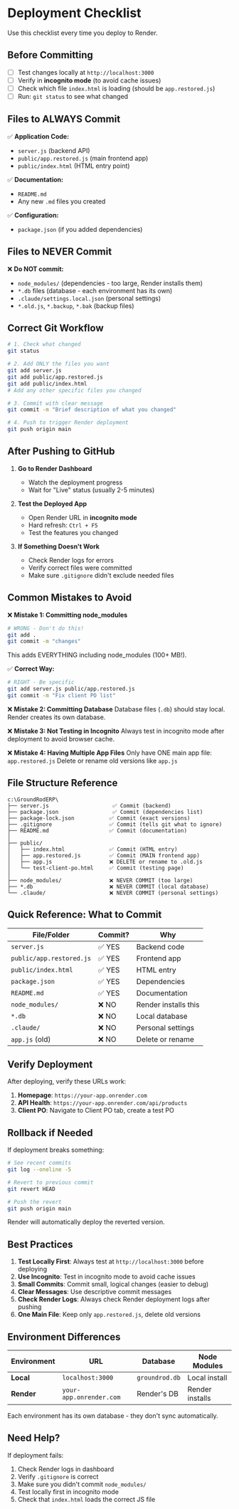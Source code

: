 # Deployment Checklist

Use this checklist every time you deploy to Render.

## Before Committing

- [ ] Test changes locally at `http://localhost:3000`
- [ ] Verify in **incognito mode** (to avoid cache issues)
- [ ] Check which file `index.html` is loading (should be `app.restored.js`)
- [ ] Run: `git status` to see what changed

## Files to ALWAYS Commit

✅ **Application Code:**
- `server.js` (backend API)
- `public/app.restored.js` (main frontend app)
- `public/index.html` (HTML entry point)

✅ **Documentation:**
- `README.md`
- Any new `.md` files you created

✅ **Configuration:**
- `package.json` (if you added dependencies)

## Files to NEVER Commit

❌ **Do NOT commit:**
- `node_modules/` (dependencies - too large, Render installs them)
- `*.db` files (database - each environment has its own)
- `.claude/settings.local.json` (personal settings)
- `*.old.js`, `*.backup`, `*.bak` (backup files)

## Correct Git Workflow

```bash
# 1. Check what changed
git status

# 2. Add ONLY the files you want
git add server.js
git add public/app.restored.js
git add public/index.html
# Add any other specific files you changed

# 3. Commit with clear message
git commit -m "Brief description of what you changed"

# 4. Push to trigger Render deployment
git push origin main
```

## After Pushing to GitHub

1. **Go to Render Dashboard**
   - Watch the deployment progress
   - Wait for "Live" status (usually 2-5 minutes)

2. **Test the Deployed App**
   - Open Render URL in **incognito mode**
   - Hard refresh: `Ctrl + F5`
   - Test the features you changed

3. **If Something Doesn't Work**
   - Check Render logs for errors
   - Verify correct files were committed
   - Make sure `.gitignore` didn't exclude needed files

## Common Mistakes to Avoid

❌ **Mistake 1: Committing node_modules**
```bash
# WRONG - Don't do this!
git add .
git commit -m "changes"
```
This adds EVERYTHING including node_modules (100+ MB!).

✅ **Correct Way:**
```bash
# RIGHT - Be specific
git add server.js public/app.restored.js
git commit -m "Fix client PO list"
```

❌ **Mistake 2: Committing Database**
Database files (`.db`) should stay local. Render creates its own database.

❌ **Mistake 3: Not Testing in Incognito**
Always test in incognito mode after deployment to avoid browser cache.

❌ **Mistake 4: Having Multiple App Files**
Only have ONE main app file: `app.restored.js`
Delete or rename old versions like `app.js`

## File Structure Reference

```
c:\GroundRodERP\
├── server.js                    ✅ Commit (backend)
├── package.json                 ✅ Commit (dependencies list)
├── package-lock.json           ✅ Commit (exact versions)
├── .gitignore                  ✅ Commit (tells git what to ignore)
├── README.md                   ✅ Commit (documentation)
│
├── public/
│   ├── index.html              ✅ Commit (HTML entry)
│   ├── app.restored.js         ✅ Commit (MAIN frontend app)
│   ├── app.js                  ❌ DELETE or rename to .old.js
│   └── test-client-po.html     ✅ Commit (testing page)
│
├── node_modules/               ❌ NEVER COMMIT (too large)
├── *.db                        ❌ NEVER COMMIT (local database)
└── .claude/                    ❌ NEVER COMMIT (personal settings)
```

## Quick Reference: What to Commit

| File/Folder | Commit? | Why |
|-------------|---------|-----|
| `server.js` | ✅ YES | Backend code |
| `public/app.restored.js` | ✅ YES | Frontend app |
| `public/index.html` | ✅ YES | HTML entry |
| `package.json` | ✅ YES | Dependencies |
| `README.md` | ✅ YES | Documentation |
| `node_modules/` | ❌ NO | Render installs this |
| `*.db` | ❌ NO | Local database |
| `.claude/` | ❌ NO | Personal settings |
| `app.js` (old) | ❌ NO | Delete or rename |

## Verify Deployment

After deploying, verify these URLs work:

1. **Homepage**: `https://your-app.onrender.com`
2. **API Health**: `https://your-app.onrender.com/api/products`
3. **Client PO**: Navigate to Client PO tab, create a test PO

## Rollback if Needed

If deployment breaks something:

```bash
# See recent commits
git log --oneline -5

# Revert to previous commit
git revert HEAD

# Push the revert
git push origin main
```

Render will automatically deploy the reverted version.

## Best Practices

1. **Test Locally First**: Always test at `http://localhost:3000` before deploying
2. **Use Incognito**: Test in incognito mode to avoid cache issues
3. **Small Commits**: Commit small, logical changes (easier to debug)
4. **Clear Messages**: Use descriptive commit messages
5. **Check Render Logs**: Always check Render deployment logs after pushing
6. **One Main File**: Keep only `app.restored.js`, delete old versions

## Environment Differences

| Environment | URL | Database | Node Modules |
|-------------|-----|----------|--------------|
| **Local** | `localhost:3000` | `groundrod.db` | Local install |
| **Render** | `your-app.onrender.com` | Render's DB | Render installs |

Each environment has its own database - they don't sync automatically.

## Need Help?

If deployment fails:
1. Check Render logs in dashboard
2. Verify `.gitignore` is correct
3. Make sure you didn't commit `node_modules/`
4. Test locally first in incognito mode
5. Check that `index.html` loads the correct JS file
